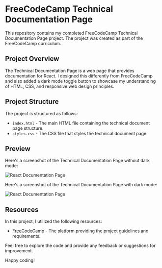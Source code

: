 # FreeCodeCamp Technical Documentation Page

This repository contains my completed FreeCodeCamp Technical Documentation Page project. The project was created as part of the FreeCodeCamp curriculum.

## Project Overview

The Technical Documentation Page is a web page that provides documentation for React. I designed this differently from FreeCodeCamp and also added a dark mode toggle button to showcase my understanding of HTML, CSS, and responsive web design principles.

## Project Structure

The project is structured as follows:

- `index.html` - The main HTML file containing the technical document page structure.
- `styles.css` - The CSS file that styles the technical document page.

## Preview

Here's a screenshot of the Technical Documentation Page without dark mode:

![React Documentation Page](https://github.com/krushnarout/React-Documentation-Page/assets/129386740/7c0cb2c1-1287-4791-bd9c-af2d2a6a2c17)

Here's a screenshot of the Technical Documentation Page with dark mode:

![React Documentation Page](https://github.com/krushnarout/React-Documentation-Page/assets/129386740/7229d069-1075-4495-a403-90a415690c97)


## Resources

In this project, I utilized the following resources:

- [FreeCodeCamp](https://www.freecodecamp.org/) - The platform providing the project guidelines and requirements.

Feel free to explore the code and provide any feedback or suggestions for improvement.

Happy coding!

